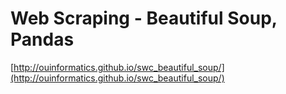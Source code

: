 Web Scraping - Beautiful Soup, Pandas
====================================


[http://ouinformatics.github.io/swc_beautiful_soup/](http://ouinformatics.github.io/swc_beautiful_soup/)
